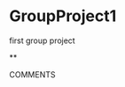 # GroupProject1
first group project






















































  <!--//fixed     ACE/LB







<!--ACE     I need to make the add task input box longer>
<!--ACE     //LB FIXED

<!--ACE     Folder should be changed into a dropdown style menu so that users cannot be confused. later down the road, users may be able to add a new folder to add things to (example: a "kids" folder)>
<!--ACE     javascript: border of same color goes around tasks when to complete is on and when completed is on. border color switches-->
<!--ACE     //LB FIXED















<!--ACE     js number the checkboxes-->   




<!--ACE     html-->
  **<p id = "comments">COMMENTS</p>   <!-- p ID= "comments", line 92---JAVASCRIPT SHOULD FORCE THIS TEXT TO STAY THE SAME FORNT, BUT ALWAYS DISPLAY IN CAPS-->










<!--ACE      something i am thinking of : should we create JS so that the task one full div class is repeated over and over when the submit button is pushed? so basically rhe same css wil go through, but the action wil be repeated? Also, it should be noted that :**TASK,COMMENTS,TIME DUE, DATE DUE** should be where the user puts the information in. that should show the user input-->










                   